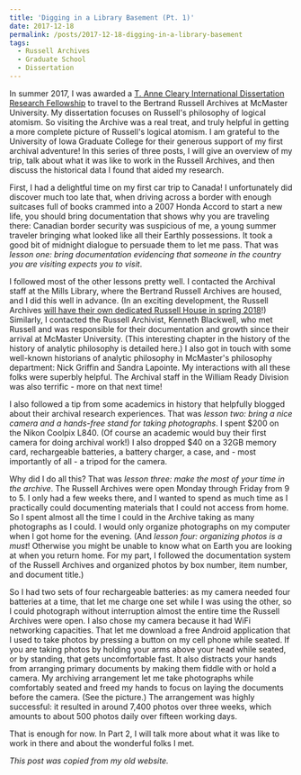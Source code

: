 ```yaml
---
title: 'Digging in a Library Basement (Pt. 1)'
date: 2017-12-18
permalink: /posts/2017-12-18-digging-in-a-library-basement
tags:
  - Russell Archives
  - Graduate School
  - Dissertation 
---
```


In summer 2017, I was awarded a [T. Anne Cleary International Dissertation Research Fellowship](https://grad.uiowa.edu/funding/fellowships/cleary) to travel to the Bertrand Russell Archives at McMaster University. My dissertation focuses on Russell's philosophy of logical atomism. So visiting the Archive was a real treat, and truly helpful in getting a more complete picture of Russell's logical atomism. I am grateful to the University of Iowa Graduate College for their generous support of my first archival adventure! In this series of three posts, I will give an overview of my trip, talk about what it was like to work in the Russell Archives, and then discuss the historical data I found that aided my research.

First, I had a delightful time on my first car trip to Canada! I unfortunately did discover much too late that, when driving across a border with enough suitcases full of books crammed into a 2007 Honda Accord to start a new life, you should bring documentation that shows why you are traveling there: Canadian border security was suspicious of me, a young summer traveler bringing what looked like all their Earthly possessions. It took a good bit of midnight dialogue to persuade them to let me pass. That was *lesson one: bring documentation evidencing that someone in the country you are visiting expects you to visit*.

I followed most of the other lessons pretty well. I contacted the Archival staff at the Mills Library, where the Bertrand Russell Archives are housed, and I did this well in advance. (In an exciting development, the Russell Archives [will have their own dedicated Russell House in spring 2018](https://dailynews.mcmaster.ca/articles/construction-underway-on-new-home-for-renowned-bertrand-russell-archive/)!) Similarly, I contacted the Russell Archivist, Kenneth Blackwell, who met Russell and was responsible for their documentation and growth since their arrival at McMaster University. (This interesting chapter in the history of the history of analytic philosophy is detailed here.) I also got in touch with some well-known historians of analytic philosophy in McMaster's philosophy department: Nick Griffin and Sandra Lapointe. My interactions with all these folks were superbly helpful. The Archival staff in the William Ready Division was also terrific - more on that next time!

I also followed a tip from some academics in history that helpfully blogged about their archival research experiences. That was *lesson two: bring a nice camera and a hands-free stand for taking photographs*. I spent $200 on the Nikon Coolpix L840. (Of course an academic would buy their first camera for doing archival work!) I also dropped $40 on a 32GB memory card, rechargeable batteries, a battery charger, a case, and - most importantly of all - a tripod for the camera.

Why did I do all this? That was *lesson three: make the most of your time in the archive*. The Russell Archives were open Monday through Friday from 9 to 5. I only had a few weeks there, and I wanted to spend as much time as I practically could documenting materials that I could not access from home. So I spent almost all the time I could in the Archive taking as many photographs as I could. I would only organize photographs on my computer when I got home for the evening. (And *lesson four: organizing photos is a must*! Otherwise you might be unable to know what on Earth you are looking at when you return home. For my part, I followed the documentation system of the Russell Archives and organized photos by box number, item number, and document title.)

So I had two sets of four rechargeable batteries: as my camera needed four batteries at a time, that let me charge one set while I was using the other, so I could photograph without interruption almost the entire time the Russell Archives were open. I also chose my camera because it had WiFi networking capacities. That let me download a free Android application that I used to take photos by pressing a button on my cell phone while seated. If you are taking photos by holding your arms above your head while seated, or by standing, that gets uncomfortable fast. It also distracts your hands from arranging primary documents by making them fiddle with or hold a camera. My archiving arrangement let me take photographs while comfortably seated and freed my hands to focus on laying the documents before the camera. (See the picture.) The arrangement was highly successful: it resulted in around 7,400 photos over three weeks, which amounts to about 500 photos daily over fifteen working days.

That is enough for now. In Part 2, I will talk more about what it was like to work in there and about the wonderful folks I met.

*This post was copied from my old website.*
